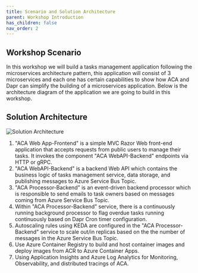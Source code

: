 ```yaml
---
title: Scenario and Solution Architecture  
parent: Workshop Introduction
has_children: false
nav_order: 2
---
```


## Workshop Scenario

In this workshop we will build a tasks management application following the microservices architecture pattern, this application will consist of 3 microservices and each one has certain capabilities to show how ACA and Dapr can simplify the building of a microservices application. Below is the architecture diagram of the application we are going to build in this workshop.

## Solution Architecture 

![Solution Architecture](/assets/images/00-workshop-intro/ACA-Architecture-workshop.jpg)

1. "ACA Web App-Frontend" is a simple MVC Razor Web front-end application that accepts requests from public users to manage their tasks. It invokes the component "ACA WebAPI-Backend" endpoints via HTTP or gRPC.
2. "ACA WebAPI-Backend" is a backend Web API which contains the business logic of tasks management service, data storage, and publishing messages to Azure Service Bus Topic.
3. "ACA Processor-Backend" is an event-driven backend processor which is responsible to send emails to task owners based on messages coming from Azure Service Bus Topic.
4. Within "ACA Processor-Backend" service, there is a continuously running background processor to flag overdue tasks running continuously based on Dapr Cron timer configuration.
5. Autoscaling rules using KEDA are configured in the "ACA Processor-Backend" service to scale out/in replicas based on the the number of messages in the Azure Service Bus Topic. 
6. Use Azure Container Registry to build and host container images and deploy images from ACR to Azure Container Apps.
7. Using Application Insights and Azure Log Analytics for Monitoring, Observability, and distributed tracings of ACA.